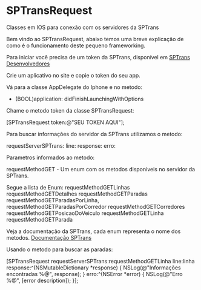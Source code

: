 SPTransRequest
==============

Classes em IOS para conexão com os servidores da SPTrans

Bem vindo ao SPTransRequest, abaixo temos uma breve explicação de como é o funcionamento deste pequeno frameworking.

Para iniciar você precisa de um token da SPTrans, disponível em
[SPTrans Desenvolvedores](http://www.sptrans.com.br/desenvolvedores/)

Crie um aplicativo no site e copie o token do seu app.

Vá para a classe AppDelegate do Iphone e no metodo:
- (BOOL)application: didFinishLaunchingWithOptions

Chame o metodo token da classe SPTransRequest:

[SPTransRequest token:@"SEU TOKEN AQUI"];

Para buscar informações do servidor da SPTrans utilizamos o metodo:

requestServerSPTrans: line: response: erro:

Parametros informados ao metodo:

requestMethodGET - Um enum com os metodos disponiveis no servidor da SPTrans.

Segue a lista de Enum:
     requestMethodGETLinhas
     requestMethodGETDetalhes 
     requestMethodGETParadas 
     requestMethodGETParadasPorLinha,
     requestMethodGETParadasPorCorredor 
     requestMethodGETCorredores 
     requestMethodGETPosicaoDoVeiculo 
     requestMethodGETLinha 
     requestMethodGETParada

Veja a documentação da SPTrans, cada enum representa o nome dos metodos.
[Documentação SPTrans](http://www.sptrans.com.br/desenvolvedores/APIOlhoVivo/Documentacao.aspx?1#docApi-linhas)

Usando o metodo para buscar as paradas:

 [SPTransRequest requestServerSPTrans:requestMethodGETLinha line:linha response:^(NSMutableDictionary *response) {
        NSLog(@"Informações encontradas %@", response);
    } erro:^(NSError *error) {
        NSLog(@"Erro %@", [error description]);
    }]; 
